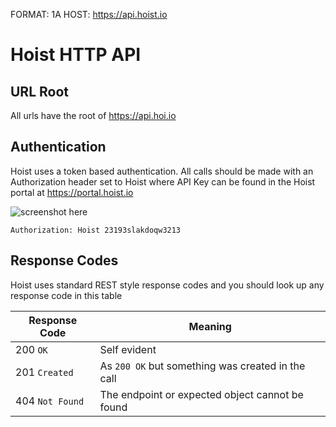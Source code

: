 FORMAT: 1A
HOST: https://api.hoist.io

# Hoist HTTP API

## URL Root

All urls have the root of https://api.hoi.io

## Authentication
Hoist uses a token based authentication. All calls should be made with an Authorization header set to Hoist <apiKey> where API Key can be found in the Hoist portal at https://portal.hoist.io

![screenshot here](/screenshot.jpg)

```http
Authorization: Hoist 23193slakdoqw3213
```

## Response Codes
Hoist uses standard REST style response codes and you should look up any response code in this table

|Response Code | Meaning|
|--------------|--------|
|200 `OK`          | Self evident|
|201 `Created`          | As `200 OK` but something was created in the call |
|404 `Not Found`          | The endpoint or expected object cannot be found|
